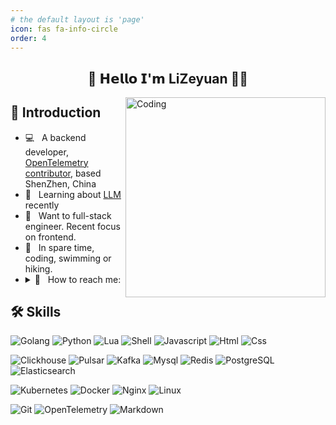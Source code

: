 ```yaml
---
# the default layout is 'page'
icon: fas fa-info-circle
order: 4
---
```


<h2 align="center"> 👋 𝗛𝗲𝗹𝗹𝗼 𝗜'𝗺 LiZeyuan 👨‍💻 </h2>
<img align="right" width="320" src="https://media1.giphy.com/media/13HgwGsXF0aiGY/giphy.gif" alt="Coding"/>

## 📖 Introduction
<ul>
  <!--   <li> 🔍 &nbsp; I'm currently looking for job</li> -->
  <li> 💻 &nbsp; A backend developer, <a href="https://github.com/open-telemetry/opentelemetry-collector-contrib/commits?author=li-zeyuan">OpenTelemetry contributor</a>, based ShenZhen, China</li>
  <li> 🎯 &nbsp; Learning about <a href="https://en.wikipedia.org/wiki/Large_language_model" target="_blank">LLM</a> recently</li>
  <li> 🧐 &nbsp; Want to full-stack engineer. Recent focus on frontend.</li>
  <li> 🔭 &nbsp; In spare time, coding, swimming or hiking.</li>
  <li>
    <details>
      <summary> 📧 &nbsp; How to reach me: </summary>
      <ul>
        <li> <strong> Email:</strong> lzyutf8@163.com
          <div>
            <img src="https://visitor-badge.laobi.icu/badge?page_id=li-zeyuan.li-zeyuan" alt="Profile Views." />
          </div>
        </li>
      </ul>
    </details>
  </li>
</ul>

## 🛠 Skills
![Golang](https://img.shields.io/badge/Golang-%2300ADD8?style=flat&logo=go&logoColor=white)
![Python](https://img.shields.io/badge/Python-%233776AB?style=flat&logo=python&logoColor=white)
![Lua](https://img.shields.io/badge/Lua-%232C2D72?style=flat&logo=lua&logoColor=white)
![Shell](https://img.shields.io/badge/Shell-%23FFD500?style=flat&logo=shell&logoColor=white)
![Javascript](https://img.shields.io/badge/JavaScript-%23F7DF1E?logo=javascript&logoColor=white)
![Html](https://img.shields.io/badge/HTML5-%23E34F26?logo=html5&logoColor=white)
![Css](https://img.shields.io/badge/CSS3-%231572B6?logo=css3&logoColor=white)

![Clickhouse](https://img.shields.io/badge/ClickHouse-%23FFCC01?style=flat&logo=clickhouse&logoColor=white)
![Pulsar](https://img.shields.io/badge/Pulsar-%23188FFF?style=flat&logo=apachepulsar&logoColor=white)
![Kafka](https://img.shields.io/badge/Kafka-%23231F20?style=flat&logo=apachekafka&logoColor=white)
![Mysql](https://img.shields.io/badge/-Mysql-%234479A1?style=flat&logo=mysql&logoColor=white)
![Redis](https://img.shields.io/badge/Redis-%23FF4438?style=flat&logo=Redis&logoColor=white)
![PostgreSQL](https://img.shields.io/badge/PostgreSQL-%234169E1?style=flat&logo=PostgreSQL&logoColor=white)
![Elasticsearch](https://img.shields.io/badge/Elasticsearch-%23005571?style=flat&logo=elasticsearch&logoColor=white)

![Kubernetes](https://img.shields.io/badge/Kubernetes-%23326CE5?style=flat&logo=Kubernetes&logoColor=white)
![Docker](https://img.shields.io/badge/Docker-%232496ED?style=flat&logo=Docker&logoColor=white)
![Nginx](https://img.shields.io/badge/Nginx-%23009639?style=flat&logo=nginx&logoColor=white)
![Linux](https://img.shields.io/badge/Linux-%23FCC624?style=flat&logo=Linux&logoColor=white)

![Git](https://img.shields.io/badge/Git-%23F05032?style=flat&logo=git&logoColor=white)
![OpenTelemetry](https://img.shields.io/badge/OpenTelemetry-%23000000?style=flat&logo=opentelemetry&logoColor=white)
![Markdown](https://img.shields.io/badge/Markdown-%23000000?style=flat&logo=markdown&logoColor=white)
